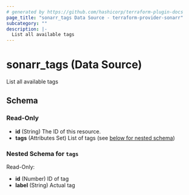 ```yaml
---
# generated by https://github.com/hashicorp/terraform-plugin-docs
page_title: "sonarr_tags Data Source - terraform-provider-sonarr"
subcategory: ""
description: |-
  List all available tags
---
```


# sonarr_tags (Data Source)

List all available tags



<!-- schema generated by tfplugindocs -->
## Schema

### Read-Only

- **id** (String) The ID of this resource.
- **tags** (Attributes Set) List of tags (see [below for nested schema](#nestedatt--tags))

<a id="nestedatt--tags"></a>
### Nested Schema for `tags`

Read-Only:

- **id** (Number) ID of tag
- **label** (String) Actual tag


